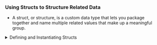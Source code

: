 ### Using Structs to Structure Related Data

- A struct, or structure, is a custom data type that lets you package together and name multiple related values that make up a meaningful group.

<details> 

<summary> Defining and Instantiating Structs </summary>

- To examine the usage of ***Structs***, check the file, `chapter5/structs/src/main.rs`.
- Structs are similar to tuples. The pieces of a struct can be different types. 

- In a struct you’ll name each piece of data so it’s clear what the values mean.

- To define a struct, we enter the keyword struct and name the entire struct. A struct’s name should describe the significance of the pieces of data being grouped together.

- Inside curly brackets, we define the names and types of the pieces of data, which we call ***fields***.

- To use a struct after we’ve defined it, we create an ***instance*** of that struct by specifying concrete values for each of the fields. We create an instance by stating the name of the struct and then add curly brackets containing ***key: value*** pairs, where the keys are the names of the fields and the values are the data we want to store in those fields.

## Unit-Like Structs Without Any Fields

- Unit-like structs can be useful when you need to implement a trait on some type but don’t have any data that you want to store in the type itself. 

- ***Traits*** is the topic of Chapter 10. 

## Ownership of Struct Data

- In the User struct which is in the `chapter5/structs/src/main.rs` file, we used the owned String type rather than the &str string slice type. This is a *deliberate choice* because we want each instance of this struct to own all of its data and for that data to be valid for as long as the entire struct is valid.

It’s also possible for structs to store references to data owned by something else, but to do so requires the use of ***lifetimes***, a Rust feature that we’ll discuss in Chapter 10. Lifetimes ensure that the data referenced by a struct is valid for as long as the struct is.

</details>